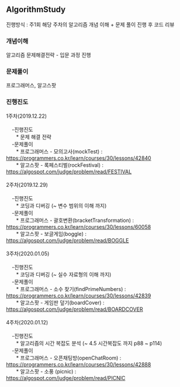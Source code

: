 ## AlgorithmStudy
진행방식 : 주1회 해당 주차의 알고리즘 개념 이해 + 문제 풀이 진행 후 코드 리뷰

### 개념이해
알고리즘 문제해결전략 - 입문 과정 진행

### 문제풀이
프로그래머스, 알고스팟

### 진행진도
1주차(2019.12.22)<br><br>
&nbsp;&nbsp;&nbsp;&nbsp;-진행진도<br>
&nbsp;&nbsp;&nbsp;&nbsp;&nbsp;&nbsp;&nbsp;* 문제 해결 전략<br>
&nbsp;&nbsp;&nbsp;&nbsp;-문제풀이<br>
&nbsp;&nbsp;&nbsp;&nbsp;&nbsp;&nbsp;&nbsp;* 프로그래머스 - 모의고사(mockTest) : https://programmers.co.kr/learn/courses/30/lessons/42840 <br>
&nbsp;&nbsp;&nbsp;&nbsp;&nbsp;&nbsp;&nbsp;* 알고스팟 - 록페스티벌(rockFestival) : https://algospot.com/judge/problem/read/FESTIVAL <br><br>
2주차(2019.12.29)<br><br>
&nbsp;&nbsp;&nbsp;&nbsp;-진행진도<br>
&nbsp;&nbsp;&nbsp;&nbsp;&nbsp;&nbsp;&nbsp;* 코딩과 디버깅 (~ 변수 범위의 이해 까지)<br>
&nbsp;&nbsp;&nbsp;&nbsp;-문제풀이<br>
&nbsp;&nbsp;&nbsp;&nbsp;&nbsp;&nbsp;&nbsp;* 프로그래머스 - 괄호변환(bracketTransformation) : https://programmers.co.kr/learn/courses/30/lessons/60058 <br>
&nbsp;&nbsp;&nbsp;&nbsp;&nbsp;&nbsp;&nbsp;* 알고스팟 - 보글게임(boggle) : https://algospot.com/judge/problem/read/BOGGLE <br><br>
3주차(2020.01.05)<br><br>
&nbsp;&nbsp;&nbsp;&nbsp;-진행진도<br>
&nbsp;&nbsp;&nbsp;&nbsp;&nbsp;&nbsp;&nbsp;* 코딩과 디버깅 (~ 실수 자료형의 이해 까지)<br>
&nbsp;&nbsp;&nbsp;&nbsp;-문제풀이<br>
&nbsp;&nbsp;&nbsp;&nbsp;&nbsp;&nbsp;&nbsp;* 프로그래머스 - 소수 찾기(findPrimeNumbers) : https://programmers.co.kr/learn/courses/30/lessons/42839 <br>
&nbsp;&nbsp;&nbsp;&nbsp;&nbsp;&nbsp;&nbsp;* 알고스팟 - 게임판 덮기(boardCover) : https://algospot.com/judge/problem/read/BOARDCOVER <br><br>
4주차(2020.01.12)<br><br>
&nbsp;&nbsp;&nbsp;&nbsp;-진행진도<br>
&nbsp;&nbsp;&nbsp;&nbsp;&nbsp;&nbsp;&nbsp;* 알고리즘의 시간 복잡도 분석 (~ 4.5 시간복잡도 까지 p88 ~ p114)<br>
&nbsp;&nbsp;&nbsp;&nbsp;-문제풀이<br>
&nbsp;&nbsp;&nbsp;&nbsp;&nbsp;&nbsp;&nbsp;* 프로그래머스 - 오픈채팅방(openChatRoom) : https://programmers.co.kr/learn/courses/30/lessons/42888 <br>
&nbsp;&nbsp;&nbsp;&nbsp;&nbsp;&nbsp;&nbsp;* 알고스팟 - 소풍 (picnic) : https://algospot.com/judge/problem/read/PICNIC <br><br>
